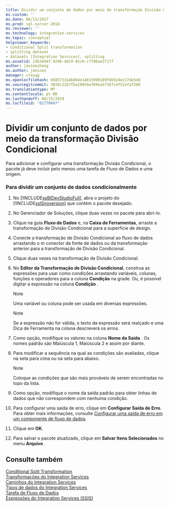 ```yaml
---
title: Dividir um conjunto de dados por meio da transformação Divisão Condicional | Microsoft Docs
ms.custom: ''
ms.date: 06/13/2017
ms.prod: sql-server-2014
ms.reviewer: ''
ms.technology: integration-services
ms.topic: conceptual
helpviewer_keywords:
- Conditional Split transformation
- splitting dataset
- datasets [Integration Services], splitting
ms.assetid: 23b3e84f-9296-4dc9-81c0-c7f06ae3f1ff
author: janinezhang
ms.author: janinez
manager: craigg
ms.openlocfilehash: 6585733a4b864e14815990189fd6924e217de546
ms.sourcegitcommit: 3026c22b7fba19059a769ea5f367c4f51efaf286
ms.translationtype: MT
ms.contentlocale: pt-BR
ms.lasthandoff: 06/15/2019
ms.locfileid: "62770647"
---
```

# <a name="split-a-dataset-by-using-the-conditional-split-transformation"></a>Dividir um conjunto de dados por meio da transformação Divisão Condicional
  Para adicionar e configurar uma transformação Divisão Condicional, o pacote já deve incluir pelo menos uma tarefa de Fluxo de Dados e uma origem.  
  
### <a name="to-conditionally-split-a-dataset"></a>Para dividir um conjunto de dados condicionalmente  
  
1.  No [!INCLUDE[ssBIDevStudioFull](../../../includes/ssbidevstudiofull-md.md)], abra o projeto do [!INCLUDE[ssISnoversion](../../../includes/ssisnoversion-md.md)] que contém o pacote desejado.  
  
2.  No Gerenciador de Soluções, clique duas vezes no pacote para abri-lo.  
  
3.  Clique na guia **Fluxo de Dados** e, na **Caixa de Ferramentas**, arraste a transformação de Divisão Condicional para a superfície de design.  
  
4.  Conecte a transformação de Divisão Condicional ao fluxo de dados arrastando o m conector da fonte de dados ou da transformação anterior para a transformação de Divisão Condicional.  
  
5.  Clique duas vezes na transformação de Divisão Condicional.  
  
6.  No **Editor da Transformação de Divisão Condicional**, construa as expressões para usar como condições arrastando variáveis, colunas, funções e operadores para a coluna **Condição** na grade. Ou, é possível digitar a expressão na coluna **Condição** .  
  
    > [!NOTE]  
    >  Uma variável ou coluna pode ser usada em diversas expressões.  
  
    > [!NOTE]  
    >  Se a expressão não for válida, o texto da expressão será realçado e uma Dica de Ferramenta na coluna descreverá os erros.  
  
7.  Como opção, modifique os valores na coluna **Nome da Saída** . Os nomes padrão são Maiúscula 1, Maiúscula 2 e assim por diante.  
  
8.  Para modificar a sequência na qual as condições são avaliadas, clique na seta para cima ou na seta para abaixo.  
  
    > [!NOTE]  
    >  Coloque as condições que são mais prováveis de serem encontradas no topo da lista.  
  
9. Como opção, modifique o nome da saída padrão para obter linhas de dados que não correspondem com nenhuma condição.  
  
10. Para configurar uma saída de erro, clique em **Configurar Saída de Erro**. Para obter mais informações, consulte [Configurar uma saída de erro em um componente de fluxo de dados](../../configure-an-error-output-in-a-data-flow-component.md).  
  
11. Clique em **OK**.  
  
12. Para salvar o pacote atualizado, clique em **Salvar Itens Selecionados** no menu **Arquivo** .  
  
## <a name="see-also"></a>Consulte também  
 [Conditional Split Transformation](conditional-split-transformation.md)   
 [Transformações do Integration Services](integration-services-transformations.md)   
 [Caminhos do Integration Services](../integration-services-paths.md)   
 [Tipos de dados do Integration Services](../integration-services-data-types.md)   
 [Tarefa de Fluxo de Dados](../../control-flow/data-flow-task.md)   
 [Expressões do Integration Services &#40;SSIS&#41;](../../expressions/integration-services-ssis-expressions.md)  
  
  
